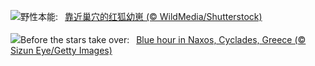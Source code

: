 ![](https://www.bing.com/th?id=OHR.LittleFoxes_ZH-CN8622806156_UHD.jpg&w=1000)野性本能:&nbsp;&ensp;[靠近巢穴的红狐幼崽 (© WildMedia/Shutterstock)](https://www.bing.com/th?id=OHR.LittleFoxes_ZH-CN8622806156_UHD.jpg)
<br><br/>
![](https://www.bing.com/th?id=OHR.BlueNaxos_EN-US8006377229_UHD.jpg&w=1000)Before the stars take over:&nbsp;&ensp;[Blue hour in Naxos, Cyclades, Greece (© Sizun Eye/Getty Images)](https://www.bing.com/th?id=OHR.BlueNaxos_EN-US8006377229_UHD.jpg)
<br><br/>
